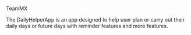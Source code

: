 TeamMX

The DailyHelperApp is an app designed to help user plan or carry out their daily days or future days with reminder features and more features.
